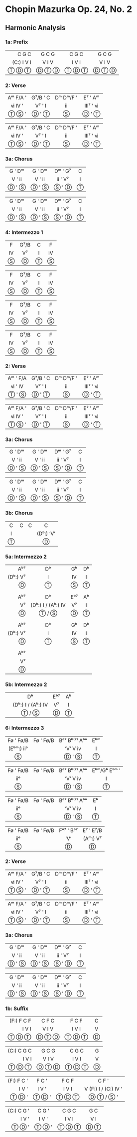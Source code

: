Chopin Mazurka Op. 24, No. 2 
============================

Harmonic Analysis
-----------------

### 1a: Prefix

|                |           |           |           |
|---------------:|:---------:|:---------:|:---------:|
|       C  G  C  |  G  C  G  |  C  G  C  |  G  C  G  |
|  (C:) Ⅰ  Ⅴ  Ⅰ  |  Ⅴ  Ⅰ  Ⅴ  |  Ⅰ  Ⅴ   Ⅰ  |  Ⅴ  Ⅰ  Ⅴ  |
|      Ⓣ Ⓓ Ⓣ  |  Ⓓ Ⓣ Ⓓ  |  Ⓣ Ⓓ Ⓣ  |  Ⓓ Ⓣ Ⓓ  |

### 2: Verse

|             |            |             |            |
|:-----------:|:----------:|:-----------:|:----------:|
|  Aᵐ  F/A '  |  G⁷/B ' C  |  Dᵐ Dᵐ/F '  |  E⁷  ' Aᵐ  |
|  ⅵ  Ⅳ   '  |  Ⅴ⁷  '  Ⅰ  |      ⅱ      |  Ⅲ⁷ ' ⅵ   |
|  Ⓣ  Ⓢ   '  |  Ⓓ  ' Ⓣ  |      Ⓢ     |  Ⓓ  ' Ⓣ   |

|             |            |             |             |
|:-----------:|:----------:|:-----------:|:-----------:|
|  Aᵐ  F/A '  |  G⁷/B ' C  |  Dᵐ Dᵐ/F '  |  E⁷  '  Aᵐ  |
|  ⅵ   Ⅳ  '  |  Ⅴ⁷  '  Ⅰ  |      ⅱ      |  Ⅲ⁷ '  ⅵ   |
|  Ⓣ  Ⓢ   '  |  Ⓓ  ' Ⓣ  |      Ⓢ     |  Ⓓ  '  Ⓣ   |

### 3a: Chorus

|           |          |           |       |
|:---------:|:--------:|:---------:|:-----:|
|   G ' Dᵐ  |  G ' Dᵐ  |  Dᵐ ' G⁷  |   C   |
|   Ⅴ ' ⅱ   |  Ⅴ ' ⅱ   |  ⅱ ' Ⅴ⁷  |   Ⅰ    |
|  Ⓓ ' Ⓢ  |  Ⓓ ' Ⓢ  |  Ⓢ ' Ⓓ  |   Ⓣ   |

|          |           |           |       |
|:--------:|:---------:|:---------:|:-----:|
|  G ' Dᵐ  |   G ' Dᵐ  |  Dᵐ ' G⁷  |   C   |
|  Ⅴ ' ⅱ   |   Ⅴ ' ⅱ   |  ⅱ ' Ⅴ⁷  |   Ⅰ    |
|  Ⓓ ' Ⓢ  |  Ⓓ ' Ⓢ  |  Ⓢ ' Ⓓ  |   Ⓣ   |

### 4: Intermezzo 1

|      |        |     |      |
|:----:|:------:|:---:|:----:|
|  F   |  G⁷/B  |  C  |  F   |
|  Ⅳ  |   Ⅴ⁷   |  Ⅰ  |  Ⅳ  |
|  Ⓢ  |   Ⓓ   |  Ⓣ  |  Ⓢ  |

|      |        |     |      |
|:----:|:------:|:---:|:----:|
|  F   |  G⁷/B  |  C  |  F   |
|  Ⅳ  |   Ⅴ⁷   |  Ⅰ  |  Ⅳ  |
|  Ⓢ  |   Ⓓ   |  Ⓣ  |  Ⓢ  |

|      |        |      |      |
|:----:|:------:|:----:|:----:|
|  F   |  G⁷/B  |   C  |  F   |
|  Ⅳ  |   Ⅴ⁷   |   Ⅰ  |  Ⅳ  |
|  Ⓢ  |   Ⓓ    |  Ⓣ  |  Ⓢ  |

|      |        |      |      |
|:----:|:------:|:----:|:----:|
|  F   |  G⁷/B  |   C  |   F  |
|  Ⅳ  |   Ⅴ⁷   |   Ⅰ  |   Ⅳ  |
|  Ⓢ  |   Ⓓ    |  Ⓣ  |  Ⓢ  |

### 2: Verse

|            |            |             |            |
|:----------:|:----------:|:-----------:|:----------:|
|  Aᵐ ' F/A  |  G⁷/B ' C  |  Dᵐ Dᵐ/F '  |  E⁷  ' Aᵐ  |
|   ⅵ ' Ⅳ  |    Ⅴ⁷ ' Ⅰ   |      ⅱ      |  Ⅲ⁷ ' ⅵ   |
|   Ⓣ ' Ⓢ  |    Ⓓ ' Ⓣ  |      Ⓢ     |  Ⓓ  ' Ⓣ  |

|            |            |             |            |
|:----------:|:----------:|:-----------:|:----------:|
|  Aᵐ F/A '  |  G⁷/B ' C  |  Dᵐ Dᵐ/F '  |  E⁷  ' Aᵐ  |
|  ⅵ  Ⅳ  '  |  Ⅴ⁷  '  Ⅰ  |      ⅱ      |  Ⅲ⁷ ' ⅵ   |
|  Ⓣ  Ⓢ  '  |  Ⓓ  ' Ⓣ  |      Ⓢ     |  Ⓓ  ' Ⓣ  |

### 3a: Chorus

|           |           |           |      |
|:---------:|:---------:|:---------:|:----:|
|  G  ' Dᵐ  |  G  ' Dᵐ  |  Dᵐ ' G⁷  |  C   |
|  Ⅴ  ' ⅱ   |  Ⅴ ' ⅱ   |   ⅱ ' Ⅴ⁷  |  Ⅰ   |
|  Ⓓ ' Ⓢ  |  Ⓓ ' Ⓢ  |   Ⓢ ' Ⓓ  |  Ⓣ  |

|           |           |           |      |
|:---------:|:---------:|:---------:|:----:|
|  G  ' Dᵐ  |   G ' Dᵐ  |  Dᵐ ' G⁷  |  C   |
|  Ⅴ  ' ⅱ   |   Ⅴ ' ⅱ   |  ⅱ ' Ⅴ⁷  |  Ⅰ   |
|  Ⓓ ' Ⓢ   |  Ⓓ ' Ⓢ  |  Ⓢ ' Ⓓ  |  Ⓣ  |

### 3b: Chorus

|      |     |     |             |
|:----:|:---:|:---:|:-----------:|
|   C  |  C  |  C  |      C      |
|   Ⅰ  |     |     |  (Dᵇ:) ‘Ⅴ’  |
|  Ⓣ  |     |     |      Ⓓ     |

### 5a: Intermezzo 2

|            |                    |       |      |
|-----------:|:------------------:|:-----:|:----:|
|     Aᵇ⁷    |          Dᵇ        |  Gᵇ   |  Dᵇ  |
|  (Dᵇ:) Ⅴ⁷  |          Ⅰ         |  Ⅳ   |   Ⅰ   |
|     Ⓓ     |          Ⓣ        |  Ⓢ   |   Ⓣ  |
|            |                    |       |      |
|            |                    |       |      |
|     Aᵇ⁷    |         Dᵇ         |  Eᵇ⁷  |  Aᵇ  |
|     Ⅴ⁷     | (Dᵇ:) Ⅰ / (Aᵇ:) Ⅳ |  Ⅴ⁷   |  Ⅰ   |
|     Ⓓ     |       Ⓣ / Ⓢ      |   Ⓓ   |  Ⓣ  |
|            |                    |       |      |
|            |                    |       |      |
|     Aᵇ⁷    |          Dᵇ        |  Gᵇ   |  Dᵇ  |
|  (Dᵇ:) Ⅴ⁷  |          Ⅰ         |  Ⅳ   |  Ⅰ   |
|      Ⓓ    |          Ⓣ        |  Ⓢ   |  Ⓣ  |
|            |                    |       |     |
|            |                    |       |     |
|     Aᵇ⁷    |                    |       |     | 
|     Ⅴ⁷     |                    |       |     |
|     Ⓓ     |                    |       |     |

### 5b: Intermezzo 2

|   |                    |      |     |
|:-:|:------------------:|:----:|:---:|
|   |         Dᵇ         |  Eᵇ⁷ |  Aᵇ |
|   | (Dᵇ:) Ⅰ / (Aᵇ:) Ⅳ |   Ⅴ⁷ |  Ⅰ   |
|   |      Ⓣ / Ⓢ       |  Ⓓ  |  Ⓣ  |

### 6: Intermezzo 3

|              |             |                 |       |
|:------------:|:-----------:|:---------------:|:-----:|
|  Fø  ' Fø/B  |  Fø ' Fø/B  |  Bᵒ⁷ Bᵇ⁽⁷⁾ Aᵇᵒ  |  Eᵇᵐ  |
|  (Eᵇᵐ:) iiᵒ  |             |  ‘Ⅴ’   Ⅴ   ⅳ   |   Ⅰ   |
|      Ⓢ      |             |   Ⓓ    '   Ⓢ   |  Ⓣ   |

|             |             |                 |                |
|:-----------:|:-----------:|:---------------:|:--------------:|
|  Fø ' Fø/B  |  Fø ' Fø/B  |  Bᵒ⁷ Bᵇ⁽⁷⁾ Aᵇᵒ  |  Eᵇᵐ/Gᵇ Eᵇᵐ '  |
|     iiᵒ     |             |  ‘Ⅴ’   Ⅴ   ⅳ   |  Ⅰ             |
|     Ⓢ      |             |   Ⓓ    '   Ⓢ  |  Ⓣ             |

|              |             |                 |      |
|:------------:|:-----------:|:---------------:|:----:|
|  Fø  ' Fø/B  |  Fø ' Fø/B  |  Bᵒ⁷ Bᵇ⁽⁷⁾ Aᵇᵒ  |  Eᵇ  |
|      iiᵒ     |             |  ‘Ⅴ’  Ⅴ   ⅳ    |   Ⅰ   |
|      Ⓢ      |             |  Ⓓ    '   Ⓢ    |  Ⓣ  |

|              |             |             |               |
|:------------:|:-----------:|:-----------:|:-------------:|
|  Fø  ' Fø/B  |  Fø ' Fø/B  |  Fᵒ⁷ ' Bᵒ⁷  |  E⁷  '  E⁷/B  |
|      iiᵒ     |             |     ‘Ⅴ’     |   (Aᵐ:) Ⅴ⁷   |
|      Ⓢ      |             |      Ⓓ      |      Ⓓ      |

### 2: Verse

|            |             |             |            |
|:----------:|:-----------:|:-----------:|:----------:|
|  Aᵐ F/A '  |  G⁷/B ' C   |  Dᵐ Dᵐ/F '  |   E⁷ ' Aᵐ  |
|  ⅵ  Ⅳ '   |  Ⅴ⁷  '  Ⅰ   |      ⅱ      |  Ⅲ⁷ ' ⅵ   |
|  Ⓣ  Ⓢ '  |   Ⓓ  '  Ⓣ  |      Ⓢ     |  Ⓓ  ' Ⓣ  |

|            |            |             |            |
|:----------:|:----------:|:-----------:|:----------:|
|  Aᵐ F/A '  |  G⁷/B ' C  |  Dᵐ Dᵐ/F '  |  E⁷  ' Aᵐ  |
|  ⅵ  Ⅳ  '  |  Ⅴ⁷  '  Ⅰ  |      ⅱ      |  Ⅲ⁷ ' ⅵ   |
|  Ⓣ  Ⓢ  '  |  Ⓓ  ' Ⓣ  |     Ⓢ      |  Ⓓ  ' Ⓣ  |

### 3a: Chorus

|           |          |           |      |
|:---------:|:--------:|:---------:|:----:|
|  G '  Dᵐ  |  G ' Dᵐ  |  Dᵐ ' G⁷  |  C   |
|  Ⅴ '  ⅱ   |  Ⅴ ' ⅱ   |  ⅱ ' Ⅴ⁷  |  Ⅰ   |
|  Ⓓ ' Ⓢ  |  Ⓓ ' Ⓢ  |  Ⓢ ' Ⓓ  |  Ⓣ  |

|          |           |           |      |
|:--------:|:---------:|:---------:|:----:|
|  G ' Dᵐ  |   G ' Dᵐ  |  Dᵐ ' G⁷  |  C   |
|  Ⅴ ' ⅱ   |   Ⅴ ' ⅱ   |  ⅱ ' Ⅴ⁷  |  Ⅰ   |
|  Ⓓ ' Ⓢ  |  Ⓓ ' Ⓢ  |  Ⓢ ' Ⓓ  |  Ⓣ  |

### 1b: Suffix

|                |            |           |      |
|---------------:|:----------:|:---------:|:----:|
|  (F:) F  C  F  |   C  F  C  |  F  C  F  |  C   |
|       Ⅰ  Ⅴ  Ⅰ   |  Ⅴ  Ⅰ  Ⅴ  |  Ⅰ  Ⅴ  Ⅰ   |  Ⅴ  |
|       Ⓣ Ⓓ Ⓣ  |  Ⓓ Ⓣ Ⓓ  |  Ⓣ Ⓓ Ⓣ  |  Ⓓ  |

|                 |           |           |      |
|----------------:|:---------:|:---------:|:----:|
|  (C:) C  G  C   |  G  C  G  |  C  G  C  |  G   |
|       Ⅰ  Ⅴ  Ⅰ   |  Ⅴ  Ⅰ  Ⅴ  |   Ⅰ  Ⅴ  Ⅰ  |  Ⅴ  |
|       Ⓣ Ⓓ Ⓣ  |  Ⓓ Ⓣ Ⓓ  |  Ⓣ Ⓓ Ⓣ  |  Ⓓ  |

|                |          |           |                        |
|---------------:|:--------:|:---------:|:----------------------:|
|  (F:) F  C  '  |  F  C '  |  F  C  F  |  C        F         '  |
|       Ⅰ  Ⅴ  '  |  Ⅰ  Ⅴ '  |   Ⅰ  Ⅴ  Ⅰ  |  Ⅴ (F:) Ⅰ / (C:) Ⅳ '  |
|       Ⓣ Ⓓ '  |  Ⓣ Ⓓ '  |  Ⓣ Ⓓ Ⓣ  |  Ⓓ    Ⓣ / Ⓢ      '  |

|                |          |            |        |
|---------------:|:--------:|:----------:|:------:|
|  (C:) C  G  '  |  C  G '  |   C  G  C  |  G C   |
|       Ⅰ  Ⅴ  '  |  Ⅰ  Ⅴ '  |   Ⅰ  Ⅴ  Ⅰ  |   Ⅴ Ⅰ   |
|       Ⓣ Ⓓ '  |  Ⓣ Ⓓ '  |  Ⓣ Ⓓ Ⓣ  |  Ⓓ Ⓣ  |
